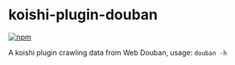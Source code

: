 # koishi-plugin-douban

[![npm](https://img.shields.io/npm/v/koishi-plugin-douban?style=flat-square)](https://www.npmjs.com/package/koishi-plugin-douban)

A koishi plugin crawling data from Web Douban, usage: `douban -h`
